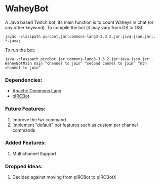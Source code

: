# WaheyBot
A Java based Twitch bot; its main function is to count Waheys in chat (or any other keyword). To compile the bot (it may vary from OS to OS):
<pre><code>javac -classpath pircbot.jar:commons-lang3-3.3.2.jar:java-json.jar:. *.java;</code></pre>
To run the bot:
<pre><code>java -classpath pircbot.jar:commons-lang3-3.3.2.jar:java-json.jar:. WaheyBotMain main “channel to join” “second cannel to join” “nth channel to join”</code></pre>


### Dependencies:
  - [Apache Commons Lang]
  - [pIRCBot]

### Future Features:
1. Improve the !wr command
2. Implement "default" bot features such as custom per channel commands

### Added Features:
1. Multichannel Support

### Dropped Ideas:
1. Decided against moving from pIRCBot to pIRCBotX

[apache commons lang]:https://commons.apache.org/proper/commons-lang/
[pircbot]:http://www.jibble.org/pircbot.php
[pircbotx]:https://code.google.com/p/pircbotx/
